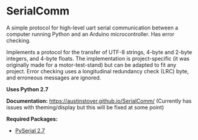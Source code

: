 # SerialComm
A simple protocol for high-level uart serial communication between a computer running Python and an Arduino microcontroller. Has error checking.

Implements a protocol for the transfer of UTF-8 strings, 4-byte and 2-byte integers, and 4-byte floats. The implementation is project-specific (it was originally made for a motor-test-stand) but can be adapted to fit any project. Error checking uses a longitudinal redundancy check (LRC) byte, and erroneous messages are ignored.

**Uses Python 2.7**

**Documentation:** <https://austinstover.github.io/SerialComm/> (Currently has issues with theming/display but this will be fixed at some point)

**Required Packages:**
  - [PySerial 2.7](https://web.archive.org/web/20150808165248/http://pyserial.sourceforge.net:80/pyserial_api.html)
